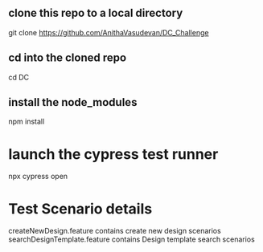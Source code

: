 ## clone this repo to a local directory
git clone https://github.com/AnithaVasudevan/DC_Challenge


## cd into the cloned repo
cd DC

## install the node_modules
npm install

# launch the cypress test runner
npx cypress open

# Test Scenario details
createNewDesign.feature contains create new design scenarios
searchDesignTemplate.feature contains Design template search scenarios
